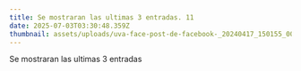 ```yaml
---
title: Se mostraran las ultimas 3 entradas. 11
date: 2025-07-03T03:30:48.359Z
thumbnail: assets/uploads/uva-face-post-de-facebook-_20240417_150155_0000.jpg
---
```

Se mostraran las ultimas 3 entradas